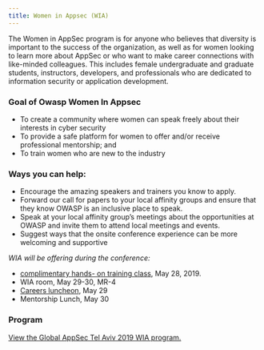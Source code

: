 ```yaml
---
title: Women in Appsec (WIA)
---
```


The Women in AppSec program is for anyone who believes that diversity is important to the success of the organization, as well as for women looking to learn more about AppSec or who want to make career connections with like-minded colleagues. This includes female undergraduate and graduate students, instructors, developers, and professionals who are dedicated to information security or application development.

### Goal of Owasp Women In Appsec

* To create a community where women can speak freely about their interests in cyber security
* To provide a safe platform for women to offer and/or receive professional mentorship; and
* To train women who are new to the industry

### Ways you can help:

* Encourage the amazing speakers and trainers you know to apply.
* Forward our call for papers to your local affinity groups and ensure that they know OWASP is an inclusive place to speak.
* Speak at your local affinity group’s meetings about the opportunities at OWASP and invite them to attend local meetings and events.
* Suggest ways that the onsite conference experience can be more welcoming and supportive

*WIA will be offering during the conference:*
* [complimentary hands- on training class](https://globalappsectelaviv2019.sched.com/event/MLSU/web-application-hacking-with-burp-suite-and-owasp-zap), May 28, 2019.
* WIA room, May 29-30, MR-4
* [Careers luncheon](https://globalappsectelaviv2019.sched.com/overview/type/WIA+Luncheon), May 29
* Mentorship Lunch, May 30

### Program

<a id="sched-embed" href="https://globalappsectelaviv2019.sched.com/WIA">View the Global AppSec Tel Aviv 2019 WIA program.</a><script type="text/javascript" src="//globalappsectelaviv2019.sched.com/js/embed.js"></script>
